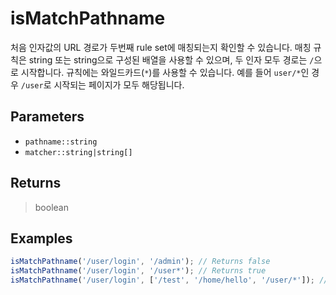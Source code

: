 # isMatchPathname <Badge type="tip" text="JavaScript" />

처음 인자값의 URL 경로가 두번째 rule set에 매칭되는지 확인할 수 있습니다. 매칭 규칙은 string 또는 string으로 구성된 배열을 사용할 수 있으며, 두 인자 모두 경로는 `/`으로 시작합니다. 규칙에는 와일드카드(`*`)를 사용할 수 있습니다. 예를 들어 `user/*`인 경우 `/user`로 시작되는 페이지가 모두 해당됩니다.

## Parameters

- `pathname::string`
- `matcher::string|string[]`

## Returns

> boolean

## Examples

```javascript
isMatchPathname('/user/login', '/admin'); // Returns false
isMatchPathname('/user/login', '/user*'); // Returns true
isMatchPathname('/user/login', ['/test', '/home/hello', '/user/*']); // Returns true
```
